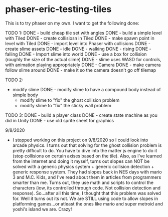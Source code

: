# phaser-eric-testing-tiles

This is to try phaser on my own.
I want to get the following done:



TODO 1:
DONE - build cheap tile set with angles
DONE - build a simple level with Tiled
DONE   - create collisiosn in Tiled
DONE   - make spawn point in level with Tiled
DONE - import level into Phaser with collisions
DONE - create slime assets
DONE  - idle
DONE  - walking
DONE  - rising
DONE  - falling
DONE - Import slime into world
DONE  - use a box for collision (roughly the size of the actual slime)
DONE  - slime uses WASD for controls, with animation playing appropriately 
DONE - Camera
DONE  - make camera follow slime around
DONE  - make it so the camera doesn't go off tilemap


TODO 2:
- modify slime
DONE   - modify slime to have a compound body instead of simple body
   - modify slime to "fix" the ghost collision problem
   - modify slime to "fix" the sticky wall problem


TODO 3:
DONE - build a player class
DONE   - create state machine as you did in Unity
DONE   - use old sprite sheet for graphics
   

9/8/2020
 - I stopped working on this project on 9/8/2020 so I could look into arcade physics.
 I turns out that solving for the ghost collision problem is pretty difficult to do. You have to dive into the matter js engine to 
 do it (stop collisions on certain axises based on the tile). Also, as I've learned from the internet and doing it myself, turns
 out slopes can NOT be solved with a generic physics system + generic collision detection + generic response system. They had slopes
 back in NES days with mario 3 and M.C. Kids, and I've read about them in articles from programmers smarter than me. Turns out, they use
 math and scripts to control the characters (iow, its controlled through code. Not collision detection and response). So...after all this time,
 I thought that this problem was solved for. Well it turns out its not. We are STILL using code to allow slopes in platforming games...or
 atleast the ones like mario and super metroid and yoshi's island we are. Crazy!